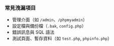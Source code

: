 ### 常見洩漏項目

- 管理介面（如 `/admin`、`/phpmyadmin`）
- 設定檔與備份檔（`.bak`, `config.php`）
- 錯誤訊息與 SQL 語法
- 測試頁面、暫存資料（如 `test.php`, `phpinfo.php`）